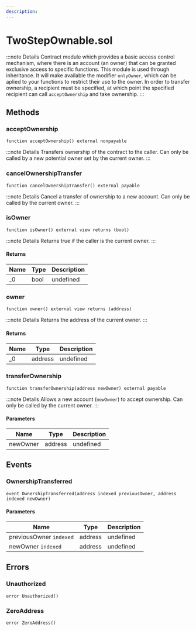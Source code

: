 ```yaml
---
description:
---
```


# TwoStepOwnable.sol

:::note Details Contract module which provides a basic access control mechanism, where there is an account (an owner) that can be granted exclusive access to specific functions. This module is used through inheritance. It will make available the modifier `onlyOwner`, which can be aplied to your functions to restrict their use to the owner. In order to transfer ownership, a recipient must be specified, at which point the specified recipient can call `acceptOwnership` and take ownership. :::

## Methods

### acceptOwnership

```solidity title="Solidity"
function acceptOwnership() external nonpayable
```

:::note Details Transfers ownership of the contract to the caller. Can only be called by a new potential owner set by the current owner. :::

### cancelOwnershipTransfer

```solidity title="Solidity"
function cancelOwnershipTransfer() external payable
```

:::note Details Cancel a transfer of ownership to a new account. Can only be called by the current owner. :::

### isOwner

```solidity title="Solidity"
function isOwner() external view returns (bool)
```

:::note Details Returns true if the caller is the current owner. :::

#### Returns

| Name | Type | Description |
| ---- | ---- | ----------- |
| \_0  | bool | undefined   |

### owner

```solidity title="Solidity"
function owner() external view returns (address)
```

:::note Details Returns the address of the current owner. :::

#### Returns

| Name | Type    | Description |
| ---- | ------- | ----------- |
| \_0  | address | undefined   |

### transferOwnership

```solidity title="Solidity"
function transferOwnership(address newOwner) external payable
```

:::note Details Allows a new account (`newOwner`) to accept ownership. Can only be called by the current owner. :::

#### Parameters

| Name     | Type    | Description |
| -------- | ------- | ----------- |
| newOwner | address | undefined   |

## Events

### OwnershipTransferred

```solidity title="Solidity"
event OwnershipTransferred(address indexed previousOwner, address indexed newOwner)
```

#### Parameters

| Name                    | Type    | Description |
| ----------------------- | ------- | ----------- |
| previousOwner `indexed` | address | undefined   |
| newOwner `indexed`      | address | undefined   |

## Errors

### Unauthorized

```solidity title="Solidity"
error Unauthorized()
```

### ZeroAddress

```solidity title="Solidity"
error ZeroAddress()
```
